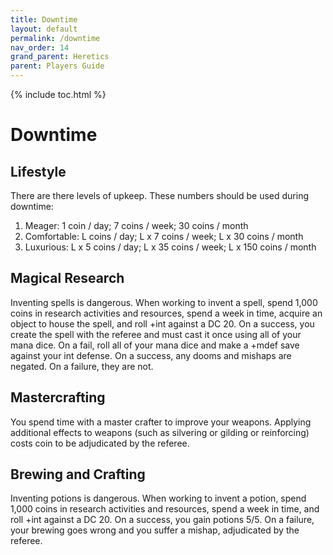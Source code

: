 ```yaml
---
title: Downtime
layout: default
permalink: /downtime
nav_order: 14
grand_parent: Heretics
parent: Players Guide
---
```

{% include toc.html %}

# Downtime

## Lifestyle
There are there levels of upkeep. These numbers should be used during downtime: 
1. Meager: 1 coin / day; 7 coins / week; 30 coins / month
2. Comfortable: L coins / day; L x 7 coins / week; L x 30 coins / month
3. Luxurious: L x 5 coins / day; L x 35 coins / week; L x 150 coins / month

## Magical Research
Inventing spells is dangerous. When working to invent a spell, spend 1,000 coins in research activities and resources, spend a week in time, acquire an object to house the spell, and roll +int against a DC 20. On a success, you create the spell with the referee and must cast it once using all of your mana dice. On a fail, roll all of your mana dice and make a +mdef save against your int defense. On a success, any dooms and mishaps are negated. On a failure, they are not. 

## Mastercrafting 
You spend time with a master crafter to improve your weapons. Applying additional effects to weapons (such as silvering or gilding or reinforcing) costs coin to be adjudicated by the referee. 

## Brewing and Crafting
Inventing potions is dangerous. When working to invent a potion, spend 1,000 coins in research activities and resources, spend a week in time, and roll +int against a DC 20. On a success, you gain potions 5/5. On a failure, your brewing goes wrong and you suffer a mishap, adjudicated by the referee. 
